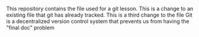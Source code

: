 This repository contains the file used for a git lesson.
This is a change to an existing file that git has already tracked.
This is a third change to the file
Git is a decentralized version control system that prevents us from having the "final doc" problem